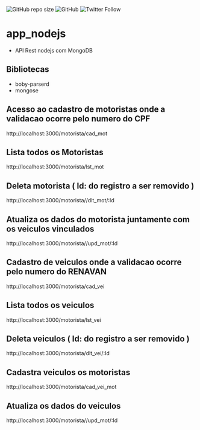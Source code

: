 ![GitHub repo size](https://img.shields.io/github/repo-size/emendesn/app_nodejs)
![GitHub](https://img.shields.io/github/license/emendesn/app_nodejs)
![Twitter Follow](https://img.shields.io/twitter/follow/emendesn?label=seguir&style=social)
# app_nodejs
  - API Rest nodejs com MongoDB

## Bibliotecas
  - boby-parserd
  - mongose

## Acesso ao cadastro de motoristas onde a validacao ocorre pelo numero do CPF
http://localhost:3000/motorista/cad_mot

## Lista todos os Motoristas
http://localhost:3000/motorista/lst_mot

## Deleta motorista ( Id: do registro a ser removido )
http://localhost:3000/motorista//dlt_mot/:Id

## Atualiza os dados do motorista juntamente com os veiculos vinculados
http://localhost:3000/motorista//upd_mot/:Id

## Cadastro de veiculos onde a validacao ocorre pelo numero do RENAVAN
http://localhost:3000/motorista/cad_vei

## Lista todos os veiculos
http://localhost:3000/motorista/lst_vei

## Deleta veiculos ( Id: do registro a ser removido )
http://localhost:3000/motorista/dlt_vei/:Id

## Cadastra veiculos os motoristas
http://localhost:3000/motorista/cad_vei_mot

## Atualiza os dados do veiculos
http://localhost:3000/motorista//upd_mot/:Id
